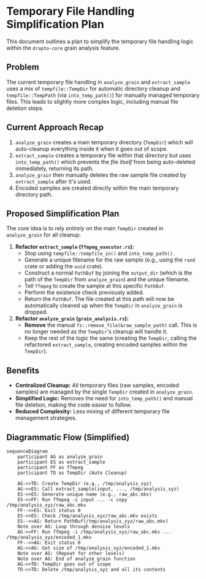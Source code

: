 # Temporary File Handling Simplification Plan

This document outlines a plan to simplify the temporary file handling logic within the `drapto-core` grain analysis feature.

## Problem

The current temporary file handling in `analyze_grain` and `extract_sample` uses a mix of `tempfile::TempDir` for automatic directory cleanup and `tempfile::TempPath` (via `into_temp_path()`) for manually managed temporary files. This leads to slightly more complex logic, including manual file deletion steps.

## Current Approach Recap

1.  `analyze_grain` creates a main temporary directory (`TempDir`) which *will* auto-cleanup everything inside it when it goes out of scope.
2.  `extract_sample` creates a temporary file *within* that directory but uses `into_temp_path()` which prevents the *file itself* from being auto-deleted immediately, returning its path.
3.  `analyze_grain` then manually deletes the raw sample file created by `extract_sample` after it's used.
4.  Encoded samples are created directly within the main temporary directory path.

## Proposed Simplification Plan

The core idea is to rely *entirely* on the main `TempDir` created in `analyze_grain` for all cleanup.

1.  **Refactor `extract_sample` (`ffmpeg_executor.rs`):**
    *   Stop using `tempfile::tempfile_in()` and `into_temp_path()`.
    *   Generate a unique filename for the raw sample (e.g., using the `rand` crate or adding the `uuid` crate).
    *   Construct a normal `PathBuf` by joining the `output_dir` (which is the path of the `TempDir` from `analyze_grain`) and the unique filename.
    *   Tell `ffmpeg` to create the sample at this specific `PathBuf`.
    *   Perform the existence check previously added.
    *   Return the `PathBuf`. The file created at this path will now be automatically cleaned up when the `TempDir` in `analyze_grain` is dropped.
2.  **Refactor `analyze_grain` (`grain_analysis.rs`):**
    *   **Remove** the manual `fs::remove_file(&raw_sample_path)` call. This is no longer needed as the `TempDir`'s cleanup will handle it.
    *   Keep the rest of the logic the same (creating the `TempDir`, calling the refactored `extract_sample`, creating encoded samples within the `TempDir`).

## Benefits

*   **Centralized Cleanup:** All temporary files (raw samples, encoded samples) are managed by the single `TempDir` created in `analyze_grain`.
*   **Simplified Logic:** Removes the need for `into_temp_path()` and manual file deletion, making the code easier to follow.
*   **Reduced Complexity:** Less mixing of different temporary file management strategies.

## Diagrammatic Flow (Simplified)

```mermaid
sequenceDiagram
    participant AG as analyze_grain
    participant ES as extract_sample
    participant FF as ffmpeg
    participant TD as TempDir (Auto Cleanup)

    AG->>TD: Create TempDir (e.g., /tmp/analysis_xyz)
    AG->>ES: Call extract_sample(input, ..., /tmp/analysis_xyz)
    ES->>ES: Generate unique name (e.g., raw_abc.mkv)
    ES->>FF: Run ffmpeg -i input ... -c copy /tmp/analysis_xyz/raw_abc.mkv
    FF-->>ES: Exit status 0
    ES->>ES: Check /tmp/analysis_xyz/raw_abc.mkv exists
    ES-->>AG: Return PathBuf(/tmp/analysis_xyz/raw_abc.mkv)
    Note over AG: Loop through denoise levels
    AG->>FF: Run ffmpeg -i /tmp/analysis_xyz/raw_abc.mkv ... /tmp/analysis_xyz/encoded_1.mkv
    FF-->>AG: Exit status 0
    AG->>AG: Get size of /tmp/analysis_xyz/encoded_1.mkv
    Note over AG: (Repeat for other levels)
    Note over AG: End of analyze_grain function
    AG->>TD: TempDir goes out of scope
    TD->>TD: Delete /tmp/analysis_xyz and all its contents